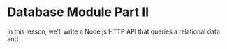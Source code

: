 # Database Module Part II

In this lesson, we'll write a Node.js HTTP API that queries a relational data and